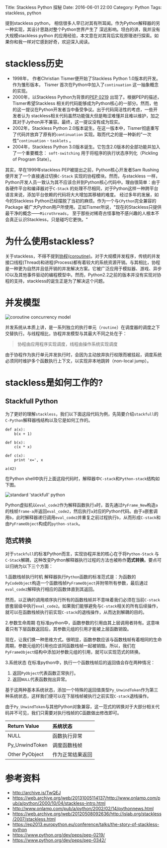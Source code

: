 Title: Stackless Python 探秘
Date: 2016-06-01 22:00
Category: Python
Tags: stackless, python


提到stackless python， 相信很多人早已对其有所耳闻。作为Python解释器的另一种实现，其设计思路对整个Python世界产生了
深远影响。坦白的讲，我并没有大规模stackless python 的应用经验，本文意在对其背后实现原理进行探索。如果你和我一样对它感到好奇，欢迎深入阅读。


# stackless历史

- 1998年， 作者Christian Tismer便开始了Stackless Python 1.0版本的开发。作为雏形版本， Tismer 首次在Python中加入了`continuation` 这一抽象概念的实现。
- 2000年，以Stackless Python为背景的[PEP 0219](https://www.python.org/dev/peps/pep-0219/) 出现了。根据PEP的描述，Tismer希望Stackless 相关的代码能够成为Python核心的一部分。然而，他的这一提议在Python开发者当中备受争议。出于代码简洁性的考虑，一些开发者认为 stackless相关代码虽然功能强大但是晦涩难懂并且难以维护，加之其对于Jython并不兼容。最终，这一提议没有成为现实。
- 2002年，Stackless Python 2.0版本诞生。在这一版本中，Tismer彻底重写了代码并放弃了原有的`continuation` 实现。取而代之的是一种新的"一次性"`continuation` - `tasklets` 。
- 2004年，Stackless Python 3.0版本诞生。它包含2.0版本的全部功能并加入了一个重要概念： `soft-switching` 用于将程序的执行状态序列化（Pickling of Program State）。

其实，早在1999年stackless PEP被提出之前，Python核心开发者Sam Rushing便开发了一个直接通过切换`C-Stack` 实现的协程模块。然而，与stackless 一样，Python开发人员一致认为其不应该合并到Python核心代码中。理由很简单：由于各硬件平台和编译器对于`C-Stack` 的处理不尽相同，对于Python这样一种跨平台语言来说，添加平台依赖的代码将大大增加其移植的难度。
经过多年的发展，如今的Stackless Python已经摆脱了当初的麻烦。作为一个与`CPython`完全兼容的Package 被广大Python用户所使用。正如Tismer所说，"现在的Stackless只提供最干净的概念——`Microthreads`， 至于那些对稀奇古怪事物不感兴趣的人根本不会真正认识Stackless，只是碰巧它更快。"


# 为什么使用stackless?

关于stackless，不得不提到[协程(coroutine)](https://en.wikipedia.org/wiki/Coroutine)。对于大规模并发程序，传统的并发接口线程(Thread)和进程(Process)都有着较大的系统资源开销。与其相比，协程是一种更为自然并且低开销的并发解决方案。它被广泛应用于模拟器、游戏、异步IO以及其他事件驱动的编程模型中。然而，Python2.2之前的版本并没有实现对协程的支持，stackless的诞生正是为了解决这个问题。

# 并发模型

![coroutine concurrency model]({filename}/images/concurrency-model.png)

并发系统从本质上讲，是一系列独立的执行单元（`routine`）在调度器的调度之下交替执行。与线程相比，协程并发模型与其最大不同之处在于：

> 协程由应用程序实现调度，线程由操作系统实现调度

由于协程作为执行单元并发执行时，会因为主动放弃执行权限而被挂起，调度系统必须同时维护多个函数执行上下文，以实现非本地跳转（non-local jump）。


# stackless是如何工作的?

## Stackfull Python

为了更好的理解`stackless`，我们以下面这段代码为例，先简要介绍`stackfull`的`C-Python`解释器栈结构以及它是如何工作的。

```
def a(x):
    b(x + 1)

def b(x):
    c(x * x)

def c(x):
    print 'x=', x

a(42)
```

在Python shell中执行上面这段代码时，解释器中`C-stack`和`Python-stack`结构如下图。

![standard 'stackfull' python]({filename}/images/stackfull-python.png)

Python虚拟机以`eval_code2`作为解释函数执行`a`时，首先通过`PyFrame_New`构造`a`的栈帧`frame-a`并返回`eval_code2`，然后执行`a`对应的Python代码。由于`a`嵌套调用`b`，此时解释器递归调用`eval_code2`并重复之前过程执行`b`，从而形成`C-stack`和由`PyFrameObject`构成的`python-stack`。

## 范式转换

对于`stackfull`的标准Python而言，实现协程并发的核心在于将`Python-Stack` 与 `C-Stack`解耦，这种改变Python解释器执行过程的方法也被称作**范式转换**。要点可以归纳为以下三个方面：

1.函数栈帧执行时机    解释器执行`Python`函数的标准范式是：为函数的`PyCodeObject`构造一个函数栈帧`PyFrameObject`并附带所有参数，最后通过`eval_code2`解释执行相应的函数体直到其返回。

然而，以正确的调用顺序执行所有的函数栈帧并不意味着我们必须在当前`C-stack`嵌套层级中执行`eval_code2`。如果我们能够避免与`C-stack`相关的所有后续操作，就可以在函数栈帧执行前实现`C-stack`的退栈操作，从而达到解耦的目的。

2.参数生命周期
在标准python中，函数参数的引用由其上层调用者持有。这意味着只有下层函数返回后，其参数元组的引用才能被上层函数销毁。

现在，让我们换一种思维方式。很明显，函数参数应该与函数栈帧有着相同的生命周期，参数元组的引用也应该同函数栈帧一起被销毁。所以，我们在`PyFrameObject`结构中添加对参数元组的引用，就可以实现范式的转换。

3.系统状态
在标准python中，执行一个函数栈帧后的返回值会存在两种情况：

1. 返回`PyObject`代表函数正常执行。
2. 返回`NULL`代表函数抛出异常。

基于这两种基本系统状态，添加一个特殊的返回值类型`Py_UnwindToken`作为第三种系统状态，这样我们便可以在下层栈帧被执行之前实现`C-stack`退栈操作。

由于`Py_UnwindToken`与其他Python对象兼容，这一范式的转换对于大部分相关代码并不可见，我们只需要对执行栈帧的C函数做出修改即可。

Return Value   | 系统状态
:------------- | :-------
NULL           | 函数执行异常
Py_UnwindToken | 调度函数栈帧
Other PyObject | 作为正常结果返回

# 参考资料
- <http://archive.is/TwQEJ>
- <https://web.archive.org/web/20131005114137/http://www.onlamp.com/pub/a/python/2000/10/04/stackless-intro.html>
- <http://www.onlamp.com/pub/a/python/2002/02/14/pythonnews.html>
- <https://web.archive.org/web/20120508092636/http://islab.org/stackless/2007/stackless.html>
- <https://ep2013.europython.eu/conference/talks/the-story-of-stackless-python>
- <https://www.python.org/dev/peps/pep-0219/>
- <https://www.python.org/dev/peps/pep-0342/>
